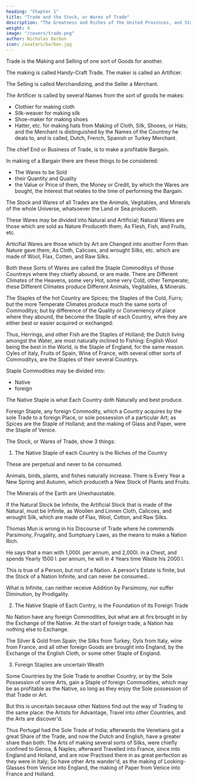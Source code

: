 ```yaml
---
heading: "Chapter 1"
title: "Trade and the Stock, or Wares of Trade"
description: "The Greatness and Riches of the United Provinces, and States of Venice, consider'd, with the little Tract of Ground that belongs to either of their Territories, sufficiently demonstrate the great Advantage and Profit that Trade brings to a Nation"
weight: 4
image: "/covers/trade.png"
author: Nicholas Barbon
icon: /avatars/barbon.jpg
---
```




Trade is the Making and Selling of one sort of Goods for another.

The making is called Handy-Craft Trade. The maker is called an Artificer.

The Selling is called Merchandizing, and the Seller a Merchant.

The Artificer is called by several Names from the sort of goods he makes:
- Clothier for making cloth
- Silk-weaver for making silk
- Shoe-maker for making shoes
- Hatter, etc. for making hats from Making of Cloth, Silk, Shooes, or Hats; and the Merchant is distinguished by the Names of the Countrey he deals to, and is called, Dutch, French, Spanish or Turkey Merchant.

The chief End or Business of Trade, is to make a profitable Bargain. 

In making of a Bargain there are these things to be considered:
- The Wares to be Sold
- their Quantity and Quality
- the Value or Price of them, the Money or Credit, by which the Wares are bought, the Interest that relates to the time of performing the Bargain.

The Stock and Wares of all Trades are the Animals, Vegitables, and Minerals of the whole Universe, whatsoever the Land or Sea produceth. 

These Wares may be divided into Natural and Artificial; Natural Wares are those which are sold as Nature Produceth them; As Flesh, Fish, and Fruits, etc. 

Articifial Wares are those which by Art are Changed into another Form than Nature gave them; As Cloth, Calicoes, and wrought Silks, etc. which are made of Wool, Flax, Cotten, and Raw Silks.

Both these Sorts of Wares are called the Staple Commoditys of those Countreys where they chiefly abound, or are made. There are Different Climates of the Heavens, some very Hot, some very Cold, other Temperate; these Different Climates produce Different Animals, Vegitables, & Minerals. 

The Staples of the hot Country are Spices; the Staples of the Cold, Furrs; but the more Temperate Climates produce much the same sorts of Commoditys; but by difference of the Quality or Conveniency of place where they abound, the become the Staple of each Country, whre they are either best or easier acquired or exchanged: 

Thus, Herrings, and other Fish are the Staples of Holland; the Dutch living amongst the Water, are most naturally inclined to Fishing: English Wool being the best in the World, is the Staple of England, for the same reason. Oyles of Italy, Fruits of Spain, Wine of France, with several other sorts of Commoditys, are the Staples of their several Countrys.

Staple Commodities may be divided into:
- Native
- foreign

The Native Staple is what Each Country doth Naturally and best produce.

Foreign Staple, any foreign Commodity, which a Country acquires by the sole Trade to a foreign Place, or sole possession of a particular Art; as Spices are the Staple of Holland; and the making of Glass and Paper, were the Staple of Venice.



The Stock, or Wares of Trade, show 3 things:

1. The Native Staple of each Country is the Riches of the Country

These are perpetual and never to be consumed.

Animals, birds, plants, and fishes naturally increase. There is Every Year a New Spring and Autumn, which produceth a New Stock of Plants and Fruits. 

The Minerals of the Earth are Unexhaustable.

If the Natural Stock be Infinite, the Artificial Stock that is made of the Natural, must be Infinite, as Woollen and Linnen Cloth, Calicoes, and wrought Silk, which are made of Flax, Wool, Cotton, and Raw Silks.

Thomas Mun is wrong in his Discourse of Trade where he commends Parsimony, Frugality, and Sumptuary Laws, as the means to make a Nation Rich.

He says that a man with 1,000l. per annum, and 2,000l. in a Chest, and spends Yearly 1500 l. per annum, he will in 4 Years time Waste his 2000 l. 

This is true of a Person, but not of a Nation. A person's Estate is finite, but the Stock of a Nation Infinite, and can never be consumed..

What is Infinite, can neither receive Addition by Parsimony, nor suffer Diminution, by Prodigality.


2. The Native Staple of Each Contry, is the Foundation of its Foreign Trade

No Nation have any foreign Commodities, but what are at firs brought in by the Exchange of the Native. At the start of foreign trade, a Nation has nothing else to Exchange.

The Silver & Gold from Spain; the Silks from Turkey, Oyls from Italy, wine from France, and all other foreign Goods are brought into England, by the Exchange of the English Cloth, or some other Staple of England.

3. Foreign Staples are uncertain Wealth

Some Countries by the Sole Trade to another Country, or by the Sole Possession of some Arts, gain a Staple of foreign Commodities, which may be as profitable as the Native, so long as they enjoy the Sole possession of that Trade or Art. 

But this is uncertain because other Nations find out the way of Trading to the same place: the Artists for Advantage, Travel into other Countries, and the Arts are discover'd. 

Thus Portugal had the Sole Trade of India; afterwards the Venetians got a great Share of the Trade, and now the Dutch and English, have a greater share than both: The Arts of making several sorts of Silks, were chiefly confined to Genoa, & Naples; afterward Travelled into France, since into England and Holland, and are now Practised there in as great perfection as they were in Italy; So have other Arts wander'd, as the making of Looking-Glasses from Venice into England, the making of Paper from Venice into France and Holland.


